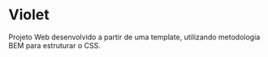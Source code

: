 # Violet

Projeto Web desenvolvido a partir de uma template, utilizando metodologia BEM para estruturar o CSS.

